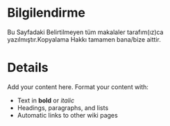 # Bilgilendirme #

Bu Sayfadaki Belirtilmeyen tüm makalaler tarafım(ız)ca yazılmıştır.Kopyalama Hakkı tamamen bana/bize aittir.


# Details #

Add your content here.  Format your content with:
  * Text in **bold** or _italic_
  * Headings, paragraphs, and lists
  * Automatic links to other wiki pages